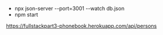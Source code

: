 * npx json-server --port=3001 --watch db.json
* npm start

https://fullstackpart3-phonebook.herokuapp.com/api/persons